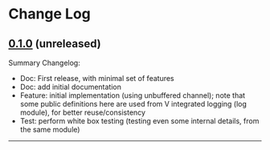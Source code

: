 # Change Log

## [0.1.0](https://github.com/smartiniOnGitHub/log4v/releases/tag/0.1.0) (unreleased)
Summary Changelog:
- Doc: First release, with minimal set of features
- Doc: add initial documentation
- Feature: initial implementation (using unbuffered channel); 
  note that some public definitions here are used from V integrated logging (log module), 
  for better reuse/consistency
- Test: perform white box testing (testing even some internal details, 
  from the same module)

----
